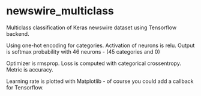 # newswire_multiclass
Multiclass classification of Keras newswire dataset using Tensorflow backend. 

Using one-hot encoding for categories. 
Activation of neurons is relu. 
Output is softmax probability with 46 neurons - (45 categories and 0)

Optimizer is rmsprop. 
Loss is computed with categorical crossentropy. 
Metric is accuracy. 

Learning rate is plotted with Matplotlib - of course you could add a callback for Tensorflow. 
